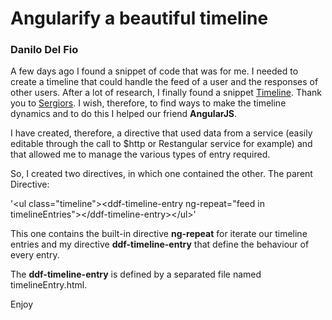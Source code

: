 <h1>Angularify a beautiful timeline</h1>
<h3>Danilo Del Fio</h3> 

A few days ago I found a snippet of code that was for me. I needed to create a timeline that could handle the feed of a user and the responses of other users. 
After a lot of research, I finally found a snippet <a href="http://bootsnipp.com/sergiors/snippets/yGbV">Timeline</a>. Thank you to <a  href="http://bootsnipp.com/sergiors">Sergiors</a>. 
I wish, therefore, to find ways to make the timeline dynamics and to do this I helped our friend <strong>AngularJS</strong>.

I have created, therefore, a directive that used data from a service (easily editable through the call to $http or Restangular service for example) and that allowed me to manage the various types of entry required. 

So, I created two directives, in which one contained the other. The parent Directive:

'&lt;ul class="timeline"&gt;&lt;ddf-timeline-entry ng-repeat="feed in timelineEntries"&gt;&lt;/ddf-timeline-entry&gt;&lt;/ul&gt;'

This one contains the built-in directive <strong>ng-repeat</strong> for iterate our timeline entries and my directive <strong>ddf-timeline-entry</strong> that define the behaviour of every entry.

The <strong>ddf-timeline-entry</strong> is defined by a separated file named timelineEntry.html.

Enjoy
